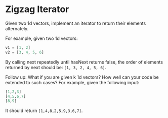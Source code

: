 # Zigzag Iterator
Given two 1d vectors, implement an iterator to return their elements alternately.

For example, given two 1d vectors:
```python
v1 = [1, 2]
v2 = [3, 4, 5, 6]
```
By calling next repeatedly until hasNext returns false, the order of elements returned by next should be: `[1, 3, 2, 4, 5, 6]`.

Follow up: What if you are given k 1d vectors? How well can your code be extended to such cases?
For example, given the following input:
```python
[1,2,3]
[4,5,6,7]
[8,9]
```
It should return `[1,4,8,2,5,9,3,6,7]`.